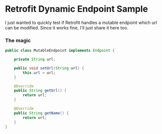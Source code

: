 # Retrofit Dynamic Endpoint Sample
I just wanted to quickly test if Retrofit handles a mutable endpoint which url can be modified. Since it works fine, I'll just share it here too.

### The magic 
```java
public class MutableEndpoint implements Endpoint {

    private String url;

    public void setUrl(String url) {
        this.url = url;
    }

    @Override
    public String getUrl() {
        return url;
    }

    @Override
    public String getName() {
        return url;
    }
}
```

